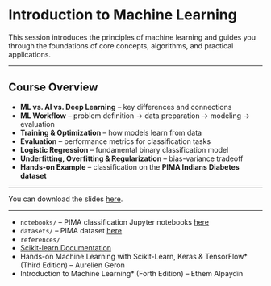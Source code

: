 # Introduction to Machine Learning

This session introduces the principles of machine learning and guides you through the foundations of core concepts, algorithms, and practical applications.

---

## Course Overview

* **ML vs. AI vs. Deep Learning** – key differences and connections
* **ML Workflow** – problem definition → data preparation → modeling → evaluation
* **Training & Optimization** – how models learn from data
* **Evaluation** – performance metrics for classification tasks
* **Logistic Regression** – fundamental binary classification model
* **Underfitting, Overfitting & Regularization** – bias-variance tradeoff
* **Hands-on Example** – classification on the **PIMA Indians Diabetes dataset**

---

You can download the slides [here]().

---

* `notebooks/` – PIMA classification Jupyter notebooks [here]()
* `datasets/` – PIMA dataset [here](https://www.kaggle.com/datasets/uciml/pima-indians-diabetes-database)
* `references/` 
* [Scikit-learn Documentation](https://scikit-learn.org/stable/)
* Hands-on Machine Learning with Scikit-Learn, Keras & TensorFlow* (Third Edition) – Aurelien Geron
* Introduction to Machine Learning* (Forth Edition) – Ethem Alpaydin


